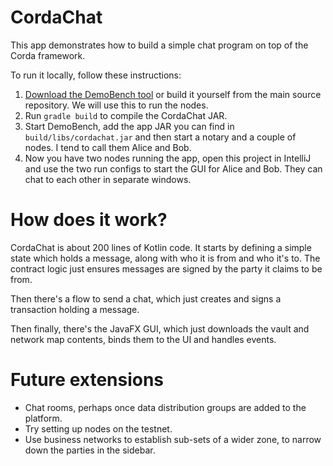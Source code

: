 # CordaChat

This app demonstrates how to build a simple chat program on top of the Corda framework.

To run it locally, follow these instructions:
 
1. [Download the DemoBench tool](https://www.corda.net/discover/demobench.html) or build it yourself from 
   the main source repository. We will use this to run the nodes.
2. Run `gradle build` to compile the CordaChat JAR.
3. Start DemoBench, add the app JAR you can find in `build/libs/cordachat.jar` and then start a notary and a couple
   of nodes. I tend to call them Alice and Bob.
4. Now you have two nodes running the app, open this project in IntelliJ and use the two run configs to start the GUI
   for Alice and Bob. They can chat to each other in separate windows.
   
# How does it work?

CordaChat is about 200 lines of Kotlin code. It starts by defining a simple state which holds a message, along with who
it is from and who it's to. The contract logic just ensures messages are signed by the party it claims to be from.

Then there's a flow to send a chat, which just creates and signs a transaction holding a message.

Then finally, there's the JavaFX GUI, which just downloads the vault and network map contents, binds them to the UI and
handles events.

# Future extensions

* Chat rooms, perhaps once data distribution groups are added to the platform.
* Try setting up nodes on the testnet.
* Use business networks to establish sub-sets of a wider zone, to narrow down the parties in the sidebar.